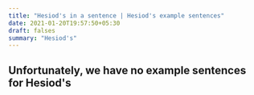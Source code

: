 ```yaml
---
title: "Hesiod's in a sentence | Hesiod's example sentences"
date: 2021-01-20T19:57:50+05:30
draft: falses
summary: "Hesiod's"
---
```

## Unfortunately, we have no example sentences for Hesiod's                 

